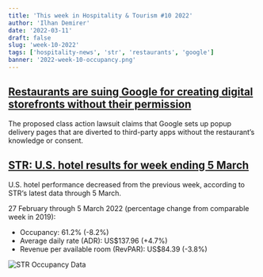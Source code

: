 ```yaml
---
title: 'This week in Hospitality & Tourism #10 2022'
author: 'Ilhan Demirer'
date: '2022-03-11'
draft: false
slug: 'week-10-2022'
tags: ['hospitality-news', 'str', 'restaurants', 'google']
banner: '2022-week-10-occupancy.png'
---
```


## [Restaurants are suing Google for creating digital storefronts without their permission](https://www.nrn.com/operations/restaurants-are-suing-google-creating-digital-storefronts-without-their-permission)

The proposed class action lawsuit claims that Google sets up popup delivery pages that are diverted to third-party apps without the restaurant’s knowledge or consent.

## [STR: U.S. hotel results for week ending 5 March](https://str.com/press-release/str-us-hotel-results-week-ending-5-march)

U.S. hotel performance decreased from the previous week, according to STR‘s latest data through 5 March.

27 February through 5 March 2022 (percentage change from comparable week in 2019):

- Occupancy: 61.2% (-8.2%)
- Average daily rate (ADR): US$137.96 (+4.7%)
- Revenue per available room (RevPAR): US$84.39 (-3.8%)

![STR Occupancy Data](/images/blogimages/2022-week-10-occupancy.png)
